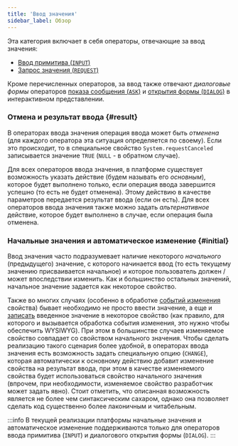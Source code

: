 ```yaml
---
title: 'Ввод значения'
sidebar_label: Обзор
---
```


Эта категория включает в себя операторы, отвечающие за ввод значения:

-   [Ввод примитива (`INPUT`)](Primitive_input_INPUT.md)
-   [Запрос значения (`REQUEST`)](Value_request_REQUEST.md)

Кроме перечисленных операторов, за ввод также отвечают *диалоговые формы* операторов [показа сообщения (`ASK`)](Show_message_MESSAGE_ASK.md#dialog) и [открытия формы (`DIALOG`)](In_an_interactive_view_SHOW_DIALOG.md#dialog) в интерактивном представлении.

### Отмена и результат ввода {#result}

В операторах ввода значения операция ввода может быть *отменена* (для каждого оператора эта ситуация определяется по своему). Если это происходит, то в специальное свойство `System.requestCanceled` записывается значение `TRUE` (`NULL` - в обратном случае).

Для всех операторов ввода значения, в платформе существует возможность указать действие (будем называть его *основным*), которое будет выполнено только, если операция ввода завершится успешно (то есть не будет отменена). Этому действию в качестве параметров передается результат ввода (если он есть). Для всех операторов ввода значения также можно задать *альтернативное* действие, которое будет выполнено в случае, если операция была отменена.

### Начальные значения и автоматическое изменение {#initial}

Ввод значения часто подразумевает наличие некоторого *начального* (предыдущего) значение, с которого начинается ввод (то есть текущему значению присваивается начальное) и которое пользователь должен / может впоследствии изменить. Как и большинство остальных значений, начальное значение задается как некоторое свойство.

Также во многих случаях (особенно в обработке [событий изменения](Form_events.md#property) свойства) бывает необходимо не просто ввести значение, а еще и [записать](Property_change_CHANGE.md) введенное значение в некоторое свойство (как правило, для которого и вызывается обработка события изменения, это нужно чтобы обеспечить WYSIWYG). При этом в большинстве случаев изменяемое свойство совпадает со свойством начального значения. Чтобы сделать реализацию такого сценария более удобной, в операторах ввода значения есть возможность задать специальную опцию (`CHANGE`), которая автоматически к основному действию добавит изменение свойства на результат ввода, при этом в качестве изменяемого свойства будет использоваться свойство начального значения (впрочем, при необходимости, изменяемое свойство разработчик может задать явно). Стоит отметить, что описанная возможность является не более чем синтаксическим сахаром, однако она позволяет сделать код существенно более лаконичным и читабельным.


:::info
В текущей реализации платформы начальные значения и автоматическое изменение поддерживаются только для операторов ввода примитива (`INPUT`) и диалогового открытия формы (`DIALOG`).
:::
